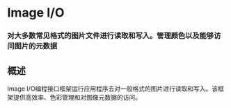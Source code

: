 # Image I/O
### 对大多数常见格式的图片文件进行读取和写入。管理颜色以及能够访问图片的元数据
## 概述
Image I/O编程接口框架运行应用程序去对一般格式的图片进行读取和写入。该框架提供高效率、色彩管理和对图像元数据的访问。


